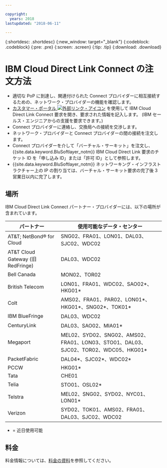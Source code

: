 ```yaml
---

copyright:
  years: 2018
lastupdated: "2018-06-11"

---
```


{:shortdesc: .shortdesc}
{:new_window: target="_blank"}
{:codeblock: .codeblock}
{:pre: .pre}
{:screen: .screen}
{:tip: .tip}
{:download: .download}

# IBM Cloud Direct Link Connect の注文方法

 * 適切な PoP に到達し、関連付けられた Connect プロバイダーに相互接続するための、ネットワーク・プロバイダーの機能を確認します。
 * [カスタマー・ポータル ![外部リンク・アイコン](../../icons/launch-glyph.svg "外部リンク・アイコン")](https://control.softlayer.com/) を使用して IBM Cloud Direct Link Connect 要求を開き、要求された情報を記入します。 (IBM セールス・エンジニアからの支援を要求できます。) 
 * Connect プロバイダーに連絡し、交換局への接続を交渉します。
 * ネットワーク・プロバイダーと Connect プロバイダーの間の接続を注文します。
 * Connect プロバイダーを介して「バーチャル・サーキット」を注文し、{{site.data.keyword.BluSoftlayer_notm}} IBM Cloud Direct Link 要求のチケット ID を「申し込み ID」または「許可 ID」として参照します。
 * {{site.data.keyword.BluSoftlayer_notm}} ネットワーキング・インフラストラクチャー上の IP の割り当ては、バーチャル・サーキット要求の完了後 3 営業日以内に完了します。
 

## 場所

IBM Cloud Direct Link Connect パートナー・プロバイダーには、以下の場所が含まれています。

| パートナー | 使用可能なデータ・センター |
|--------------|--------------|
| AT&T; NetBond® for Cloud | SNG02、FRA01、LON01、DAL03、SJC02、WDC02|
| AT&T Cloud Gateway (旧 RedFringe)| DAL03、WDC02 |
| Bell Canada | MON02、TOR02 |
| British Telecom |  LON01、FRA01、WDC02、SAO02*、HKG01* |
| Colt | AMS02、FRA01、PAR02、LON01*、HKG01*、SNG02*、TOK01* |
| IBM BlueFringe | DAL03、WDC02 |
| CenturyLink | DAL03、SAO02、MIA01* |
| Megaport |  MEL02、SYD02、SNG02、AMS02、FRA01、LON03、STO01、DAL03、SJC02、TOR02、WDC05、HKG01* |
| PacketFabric | DAL04*、SJC02*、WDC02* |
| PCCW | HKG01* |
| Tata | CHE01 |
| Telia | STO01、OSL02* |
| Telstra | MEL02、SNG02、SYD02、NYC01、LON01* |
| Verizon | SYD02、TOK01、AMS02、FRA01、DAL03、SJC02、WDC02 |

* = 近日使用可能

## 料金

料金情報については、[料金の資料](pricing.html)を参照してください。
